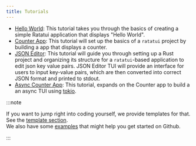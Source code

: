 ```yaml
---
title: Tutorials
---
```


- [Hello World](./hello-world/): This tutorial takes you through the basics of creating a simple
  Ratatui application that displays "Hello World".
- [Counter App](./counter-app/): This tutorial will set up the basics of a `ratatui` project by
  building a app that displays a counter.
- [JSON Editor](./json-editor/): This tutorial will guide you through setting up a Rust project and
  organizing its structure for a `ratatui`-based application to edit json key value pairs. JSON
  Editor TUI will provide an interface for users to input key-value pairs, which are then converted
  into correct JSON format and printed to stdout.
- [Async Counter App](./counter-async-app/): This tutorial, expands on the Counter app to build a an
  async TUI using [tokio](https://tokio.rs/).

:::note

If you want to jump right into coding yourself, we provide templates for that. See the
[template section](/templates).  
We also have some [examples](https://github.com/ratatui-org/ratatui/tree/main/examples) that might
help you get started on Github.

:::
